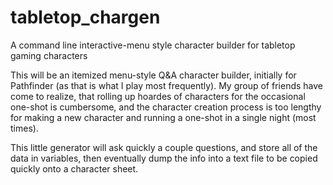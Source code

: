 # tabletop_chargen
A command line interactive-menu style character builder for tabletop gaming characters

This will be an itemized menu-style Q&A character builder, initially for Pathfinder (as that is what I play most frequently). 
My group of friends have come to realize, that rolling up hoardes of characters for the occasional one-shot is cumbersome, and the character creation process is too lengthy for making a new character and running a one-shot in a single night (most times).

This little generator will ask quickly a couple questions, and store all of the data in variables, then eventually dump the info into a text file to be copied quickly onto a character sheet.
